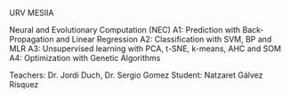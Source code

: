 URV MESIIA

Neural and Evolutionary Computation (NEC) A1: Prediction with Back-Propagation and Linear Regression A2: Classification with SVM, BP and MLR A3: Unsupervised learning with PCA, t-SNE, k-means, AHC and SOM A4: Optimization with Genetic Algorithms

Teachers: Dr. Jordi Duch, Dr. Sergio Gomez Student: Natzaret Gálvez Rísquez
